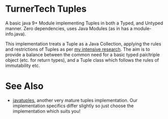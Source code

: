 # TurnerTech Tuples

A basic java 9+ Module implementing Tuples in both a Typed, and Untyped manner. Zero dependencies, uses Java Modules (as in has a module-info.java).

This implementation treats a Tuple as a Java Collection, applying the rules and restrictions of Tuples as per [my intensive research](https://en.wikipedia.org/wiki/Tuple). The aim is to provide a balance between the common need for a basic typed pair/triple object (etc. for return types), and a Tuple class which follows the rules of immutability etc.

# See Also

- [javatuples](https://github.com/javatuples/javatuples), another very mature tuples implementation. Our implementation specifics differ slightly so just choose the implementation which suits you!